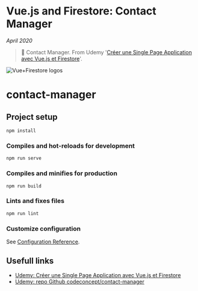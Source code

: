 # Vue.js and Firestore: Contact Manager

*April 2020*

> 🔨 Contact Manager. From Udemy '[Créer une Single Page Application avec Vue.js et Firestore](https://www.udemy.com/course/creer-une-single-page-application-avec-vuejs-et-firestore)'.


![Vue+Firestore logos](./readme-img/reactfirebase.png)


# contact-manager

## Project setup
```
npm install
```

### Compiles and hot-reloads for development
```
npm run serve
```

### Compiles and minifies for production
```
npm run build
```

### Lints and fixes files
```
npm run lint
```

### Customize configuration
See [Configuration Reference](https://cli.vuejs.org/config/).

## Usefull links

- [Udemy: Créer une Single Page Application avec Vue.js et Firestore](https://www.udemy.com/course/creer-une-single-page-application-avec-vuejs-et-firestore)
- [Udemy: repo Github codeconcept/contact-manager](https://github.com/codeconcept/contact-manager)
